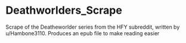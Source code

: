 # Deathworlders_Scrape

Scrape of the Deatheworlder series from the HFY subreddit, written by u/Hambone3110. Produces an epub file to make reading easier
